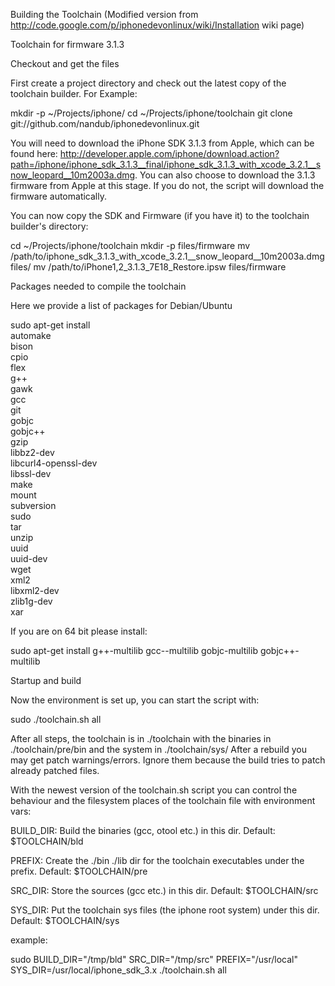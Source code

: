 Building the Toolchain (Modified version from http://code.google.com/p/iphonedevonlinux/wiki/Installation wiki page)

Toolchain for firmware 3.1.3

Checkout and get the files

First create a project directory and check out the latest copy of the toolchain builder. For Example:

mkdir -p ~/Projects/iphone/
cd ~/Projects/iphone/toolchain
git clone git://github.com/nandub/iphonedevonlinux.git

You will need to download the iPhone SDK 3.1.3 from Apple, which can be found here: http://developer.apple.com/iphone/download.action?path=/iphone/iphone_sdk_3.1.3__final/iphone_sdk_3.1.3_with_xcode_3.2.1__snow_leopard__10m2003a.dmg. You can also choose to download the 3.1.3 firmware from Apple at this stage. If you do not, the script will download the firmware automatically.

You can now copy the SDK and Firmware (if you have it) to the toolchain builder's directory:

cd ~/Projects/iphone/toolchain
mkdir -p files/firmware
mv /path/to/iphone_sdk_3.1.3_with_xcode_3.2.1__snow_leopard__10m2003a.dmg files/
mv /path/to/iPhone1,2_3.1.3_7E18_Restore.ipsw files/firmware

Packages needed to compile the toolchain

Here we provide a list of packages for Debian/Ubuntu

sudo apt-get install \
  automake \
  bison \
  cpio \
  flex \
  g++ \
  gawk \
  gcc \
  git \
  gobjc \
  gobjc++ \
  gzip \
  libbz2-dev \
  libcurl4-openssl-dev \
  libssl-dev  \
  make \
  mount \
  subversion \
  sudo \
  tar \
  unzip \
  uuid \
  uuid-dev \
  wget \
  xml2 \
  libxml2-dev \
  zlib1g-dev \
  xar

If you are on 64 bit please install:

sudo apt-get install g++-multilib gcc--multilib gobjc-multilib gobjc++-multilib

Startup and build

Now the environment is set up, you can start the script with:

sudo ./toolchain.sh all

After all steps, the toolchain is in ./toolchain with the binaries in ./toolchain/pre/bin and the system in ./toolchain/sys/ After a rebuild you may get patch warnings/errors. Ignore them because the build tries to patch already patched files.

With the newest version of the toolchain.sh script you can control the behaviour and the filesystem places of the toolchain file with environment vars:

  BUILD_DIR:
    Build the binaries (gcc, otool etc.) in this dir.
    Default: $TOOLCHAIN/bld

  PREFIX:
    Create the ./bin ./lib dir for the toolchain executables
    under the prefix.
    Default: $TOOLCHAIN/pre

  SRC_DIR:
    Store the sources (gcc etc.) in this dir.
    Default: $TOOLCHAIN/src

  SYS_DIR:
    Put the toolchain sys files (the iphone root system) under this dir.
    Default: $TOOLCHAIN/sys

 example:

sudo BUILD_DIR="/tmp/bld" SRC_DIR="/tmp/src" PREFIX="/usr/local" SYS_DIR=/usr/local/iphone_sdk_3.x ./toolchain.sh all
